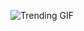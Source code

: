 ![Trending GIF](https://media1.giphy.com/media/v1.Y2lkPThiYjIxNzcydHVyY3JocWJvYm5ocnNjcWk0bTlua3htZm80bnhkZmEyaHh6eXI3YiZlcD12MV9naWZzX3NlYXJjaCZjdD1n/xUPGcEliCc7bETyfO8/giphy.gif)
